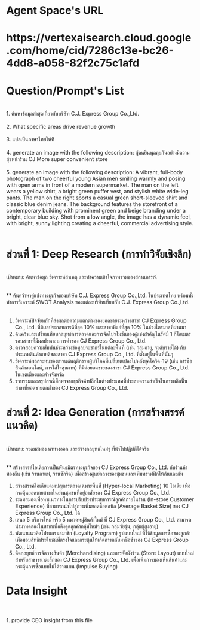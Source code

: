 <h1>Agent Space's URL</h1>
<h1>https://vertexaisearch.cloud.google.com/home/cid/7286c13e-bc26-4dd8-a058-82f2c75c1afd</h1>

<h1>Question/Prompt's List</h1><br>
1. ค้นหาข้อมูลล่าสุดเกี่ยวกับบริษัท C.J. Express Group Co.,Ltd.<br><br>
2. What specific areas drive revenue growth<br><br>
3. แปลเป็นภาษาไทยให้ที<br><br>
4. generate an image with the following description: ผู้คนยืนพูดคุยกันอย่างมีความสุขหน้าร้าน CJ More super convenient store <br><br>
5. generate an image with the following description: A vibrant, full-body photograph of two cheerful young Asian men smiling warmly and posing with open arms in front of a modern supermarket. The man on the left wears a yellow shirt, a bright green puffer vest, and stylish white wide-leg pants. The man on the right sports a casual green short-sleeved shirt and classic blue denim jeans. The background features the storefront of a contemporary building with prominent green and beige branding under a bright, clear blue sky. Shot from a low angle, the image has a dynamic feel, with bright, sunny lighting creating a cheerful, commercial advertising style.<br><br>

<H1>ส่วนที่ 1: Deep Research (การทำวิจัยเชิงลึก)</H1><br>
เป้าหมาย: ค้นหาข้อมูล วิเคราะห์สาเหตุ และทำความเข้าใจภาพรวมของสถานการณ์<br><br>

** ค้นคว้าหาคู่แข่งทางธุรกิจของบริษัท C.J. Express Group Co.,Ltd. ในประเทศไทย พร้อมทั้งทำการวิเคราะห์ SWOT Analysis ของแต่ละบริษัทเทียบกับ C.J. Express Group Co.,Ltd. <br><br>
1. วิเคราะห์ปัจจัยหลักที่ส่งผลต่อความแตกต่างของยอดขายระหว่างสาขา CJ Express Group Co., Ltd. ที่มีผลประกอบการดีที่สุด 10% และสาขาที่แย่ที่สุด 10% ในช่วงไตรมาสที่ผ่านมา <br>
2. ค้นคว้าและเปรียบเทียบกลยุทธ์การตลาดและการจัดโปรโมชันของคู่แข่งสำคัญในรัศมี 1 กิโลเมตร รอบสาขาที่มีผลประกอบการต่ำของ CJ Express Group Co., Ltd.<br>
3. ตรวจสอบความสัมพันธ์ระหว่างข้อมูลประชากรในแต่ละพื้นที่ (เช่น กลุ่มอายุ, ระดับรายได้) กับประเภทสินค้าขายดีของสาขา CJ Express Group Co., Ltd. ที่ตั้งอยู่ในพื้นที่นั้นๆ<br>
4. วิเคราะห์ผลกระทบของเทรนด์พฤติกรรมผู้บริโภคที่เปลี่ยนแปลงไปหลังยุคโควิด-19 (เช่น การซื้อสินค้าออนไลน์, การใส่ใจสุขภาพ) ที่มีต่อยอดขายของสาขา CJ Express Group Co., Ltd. ในเขตเมืองและต่างจังหวัด<br>
5. รวบรวมและสรุปกรณีศึกษาจากธุรกิจค้าปลีกในต่างประเทศที่ประสบความสำเร็จในการพลิกฟื้นสาขาที่ยอดขายตกต่ำของ CJ Express Group Co., Ltd.<br>


<h1>ส่วนที่ 2: Idea Generation (การสร้างสรรค์แนวคิด)</h1><br>
เป้าหมาย: ระดมสมอง หาทางออก และสร้างกลยุทธ์ใหม่ๆ ที่นำไปปฏิบัติได้จริง<br><br>

** สร้างสรรค์ไอเดียการเป็นพันธมิตรทางธุรกิจของ CJ Express Group Co., Ltd. กับร้านค้าท้องถิ่น (เช่น ร้านกาแฟ, ร้านซักรีด) เพื่อสร้างศูนย์กลางของชุมชนและเพิ่มทราฟฟิกให้กันและกัน<br>
1. สร้างสรรค์ไอเดียแคมเปญการตลาดเฉพาะพื้นที่ (Hyper-local Marketing) 10 ไอเดีย เพื่อกระตุ้นยอดขายสาขาในย่านชุมชนที่อยู่อาศัยของ CJ Express Group Co., Ltd.<br>
2. ระดมสมองเพื่อหาแนวทางในการปรับปรุงประสบการณ์ลูกค้าภายในร้าน (In-store Customer Experience) ที่สามารถนำไปสู่การเพิ่มยอดซื้อต่อบิล (Average Basket Size) ของ CJ Express Group Co., Ltd. ได้<br>
3. เสนอ 5 บริการใหม่ หรือ 5 หมวดหมู่สินค้าใหม่ ที่ CJ Express Group Co., Ltd. สามารถนำมาทดลองในสาขาเพื่อดึงดูดลูกค้ากลุ่มใหม่ๆ (เช่น กลุ่มวัยรุ่น, กลุ่มผู้สูงอายุ)<br>
4. พัฒนาแนวคิดโปรแกรมสมาชิก (Loyalty Program) รูปแบบใหม่ ที่ใช้ข้อมูลการซื้อของลูกค้าเพื่อมอบสิทธิประโยชน์ที่ตรงใจและกระตุ้นให้เกิดการกลับมาซื้อซ้ำของ CJ Express Group Co., Ltd.<br>
5. คิดกลยุทธ์การจัดวางสินค้า (Merchandising) และการจัดผังร้าน (Store Layout) แบบใหม่ สำหรับสาขาขนาดเล็กของ CJ Express Group Co., Ltd. เพื่อเพิ่มการมองเห็นสินค้าและกระตุ้นการซื้อแบบไม่ได้วางแผน (Impulse Buying)<br>


<h1>Data Insight</h1><br><br>
1. provide CEO insight from this file<br>

